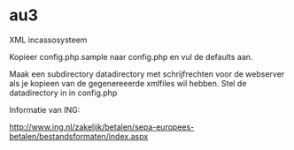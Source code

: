 au3
===

XML incassosysteem

Kopieer config.php.sample naar config.php en vul de defaults aan.

Maak een subdirectory datadirectory met schrijfrechten voor de webserver als je
kopieen van de gegenereeerde xmlfiles wil hebben. Stel de datadirectory in 
in config.php

Informatie van ING:

http://www.ing.nl/zakelijk/betalen/sepa-europees-betalen/bestandsformaten/index.aspx
